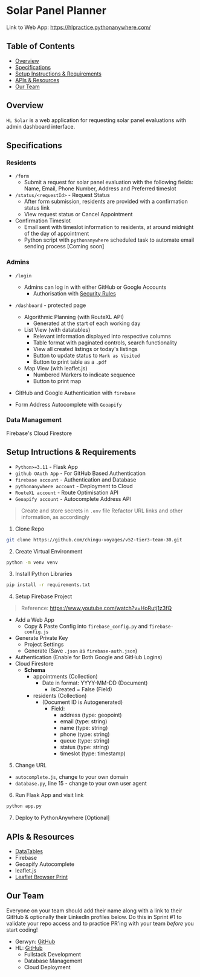 # Solar Panel Planner

Link to Web App: https://hlpractice.pythonanywhere.com/

## Table of Contents

* [Overview](#overview)
* [Specifications](#specifications)
* [Setup Instructions & Requirements](#setup-intructions--requirements)
* [APIs & Resources](#apis--resources)
* [Our Team](#our-team)

## Overview

`HL Solar` is a web application for requesting solar panel evaluations with admin dashboard interface.

## Specifications

### Residents
- `/form` 
  - Submit a request for solar panel evaluation with the following fields: Name, Email, Phone Number, Address and Preferred timeslot
- `/status/<requestId>` - Request Status
  - After form submission, residents are provided with a confirmation status link
  - View request status or Cancel Appointment
- Confirmation Timeslot
  - Email sent with timeslot information to residents, at around midnight of the day of appointment 
  - Python script with `pythonanywhere` scheduled task to automate email sending process [Coming soon]
  
### Admins
- `/login`
  - Admins can log in with either GitHub or Google Accounts
    - Authorisation with [Security Rules](https://firebase.google.com/docs/rules/rules-and-auth)
- `/dashboard` - protected page
  - Algorithmic Planning (with RouteXL API)
    - Generated at the start of each working day
  - List View (with datatables)
    - Relevant information displayed into respective columns 
    - Table format with paginated controls, search functionality
    - View all created listings or today's listings
    - Button to update status to `Mark as Visited`
    - Button to print table as a `.pdf`
  - Map View (with leaflet.js)
    - Numbered Markers to indicate sequence
    - Button to print map

- GitHub and Google Authentication with `firebase`
- Form Address Autocomplete with `Geoapify`

### Data Management
Firebase's Cloud Firestore 


## Setup Intructions & Requirements

- `Python>=3.11` - Flask App
- `github OAuth App` - For GitHub Based Authentication
- `firebase account` - Authentication and Database
- `pythonanywhere account` - Deployment to Cloud
- `RouteXL account` - Route Optimisation API
- `Geoapify account` - Autocomplete Address API

> Create and store secrets in `.env` file
> Refactor URL links and other information, as accordingly

1. Clone Repo
```bash
git clone https://github.com/chingu-voyages/v52-tier3-team-30.git
```

2. Create Virtual Environment
```bash
python -m venv venv
```

3. Install Python Libraries
```bash
pip install -r requirements.txt 
```

4. Setup Firebase Project

> Reference: https://www.youtube.com/watch?v=HoRutj1z3fQ
- Add a Web App
  - Copy & Paste Config into `firebase_config.py` and `firebase-config.js`
- Generate Private Key
  - Project Settings
  - Generate (Save `.json` as `firebase-auth.json`)
- Authentication (Enable for Both Google and GitHub Logins)
- Cloud Firestore
  - **Schema**
    - appointments (Collection)
      - Date in format: YYYY-MM-DD (Document)
        - isCreated = False (Field)
    - residents (Collection)
      - (Document ID is Autogenerated)
        - Field: 
          - address (type: geopoint)
          - email (type: string)
          - name (type: string)
          - phone (type: string)
          - queue (type: string)
          - status (type: string)
          - timeslot (type: timestamp)

5. Change URL 
- `autocomplete.js`, change to your own domain
- `database.py`, line 15 - change to your own user agent

6. Run Flask App and visit link
```bash
python app.py 
```

7. Deploy to PythonAnywhere [Optional]


## APIs & Resources
- [DataTables](https://datatables.net/)
- Firebase
- Geoapify Autocomplete
- leaflet.js
- [Leaflet Browser Print](https://github.com/Igor-Vladyka/leaflet.browser.print)

## Our Team

Everyone on your team should add their name along with a link to their GitHub
& optionally their LinkedIn profiles below. Do this in Sprint #1 to validate
your repo access and to practice PR'ing with your team *before* you start
coding!

- Gerwyn: [GitHub](https://github.com/Gerwyn1)
- HL: [GitHub](https://github.com/hua-lun)
  - Fullstack Development
  - Database Management
  - Cloud Deployment
